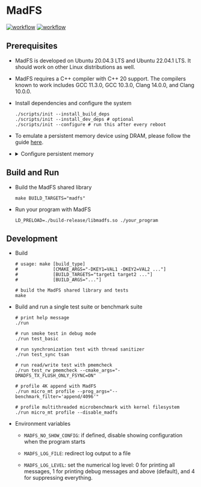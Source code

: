 # MadFS

[![workflow](https://github.com/shawnzhong/MadFS/actions/workflows/test.yml/badge.svg)](https://github.com/ShawnZhong/MadFS/actions/workflows/test.yml)
[![workflow](https://github.com/shawnzhong/MadFS/actions/workflows/bench.yml/badge.svg)](https://github.com/ShawnZhong/MadFS/actions/workflows/bench.yml)

## Prerequisites

- MadFS is developed on Ubuntu 20.04.3 LTS and Ubuntu 22.04.1 LTS. It should
  work on other Linux distributions as well.

- MadFS requires a C++ compiler with C++ 20 support. The compilers known to work
  includes GCC 11.3.0, GCC 10.3.0, Clang 14.0.0, and Clang
  10.0.0.

- Install dependencies and configure the system

    ```shell
    ./scripts/init --install_build_deps
    ./scripts/init --install_dev_deps # optional
    ./scripts/init --configure # run this after every reboot
    ```

- To emulate a persistent memory device using DRAM, please follow the
  guide [here][1].

  [1]: https://docs.pmem.io/persistent-memory/getting-started-guide/creating-development-environments/linux-environments/linux-memmap

- <details>
  <summary>Configure persistent memory</summary>

    - Initialize namespaces (optional)
      ```shell
      sudo ndctl destroy-namespace all --region=region0 --force # remove existing namespaces
      sudo ndctl create-namespace --region=region0 --size=20G   # create new namespace
      ndctl list --region=0 --namespaces --human --idle         # list namespaces
      ```

    - Use `/dev/pmem0` to mount ext4-DAX at `/mnt/pmem0-ext4-dax`
      ```shell
      sudo mkfs.ext4 /dev/pmem0               # create filesystem
      sudo mkdir -p /mnt/pmem0-ext4-dax       # create mount point
      sudo mount -o dax /dev/pmem0 /mnt/pmem0-ext4-dax # mount filesystem
      sudo chmod a+w /mnt/pmem0-ext4-dax      # make the mount point writable
      mount -v | grep /mnt/pmem0-ext4-dax     # check mount status
      ```

    - Use `/dev/pmem0.1` to mount NOVA at `/mnt/pmem0-nova` (optional)
      ```shell
      sudo modprobe nova                       # load NOVA module
      sudo mkdir -p /mnt/pmem0-nova            # create mount point
      sudo mount -t NOVA -o init -o data_cow  /dev/pmem0.1 /mnt/pmem0-nova # mount filesystem
      sudo chmod a+w /mnt/pmem0-nova           # make the mount point writable
      mount -v | grep /mnt/pmem0-nova          # check mount status
      ```

    - To unmount the filesystems, run
      ```shell
      sudo umount /mnt/pmem0-ext4-dax
      sudo umount /mnt/pmem0-nova
      ```
  </details>

## Build and Run

- Build the MadFS shared library

  ```shell
  make BUILD_TARGETS="madfs"
  ```

- Run your program with MadFS

  ```shell
  LD_PRELOAD=./build-release/libmadfs.so ./your_program
  ```

## Development

- Build

  ```shell
  # usage: make [build_type] 
  #             [CMAKE_ARGS="-DKEY1=VAL1 -DKEY2=VAL2 ..."] 
  #             [BUILD_TARGETS="target1 target2 ..."] 
  #             [BUILD_ARGS="..."]
  
  # build the MadFS shared library and tests
  make
  ```

- Build and run a single test suite or benchmark suite

  ```shell
  # print help message
  ./run
  
  # run smoke test in debug mode
  ./run test_basic
  
  # run synchronization test with thread sanitizer
  ./run test_sync tsan
  
  # run read/write test with pmemcheck
  ./run test_rw pmemcheck --cmake_args="-DMADFS_TX_FLUSH_ONLY_FSYNC=ON"
  
  # profile 4K append with MadFS
  ./run micro_mt profile --prog_args="--benchmark_filter='append/4096'"
  
  # profile multithreaded microbenchmark with kernel filesystem
  ./run micro_mt profile --disable_madfs
  ```

- Environment variables
    - `MADFS_NO_SHOW_CONFIG`: if defined, disable showing configuration when
      the program starts

    - `MADFS_LOG_FILE`: redirect log output to a file

    - `MADFS_LOG_LEVEL`: set the numerical log level: 0 for printing all
      messages, 1 for printing debug messages and above (default), and 4 for
      suppressing everything. 

 
